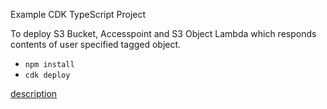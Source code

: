 Example CDK TypeScript Project

To deploy S3 Bucket, Accesspoint and S3 Object Lambda which responds contents of user specified tagged object.

* `npm install`
* `cdk deploy`

[description](https://note.figmentresearch.com/aws/cdks3objectlambda-gettaggedobject)